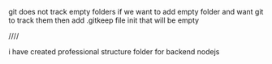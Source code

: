 git does not track empty folders
if we want to add empty folder and want git to track them
then add .gitkeep file init that will be empty

////

i have created professional structure folder for backend nodejs
